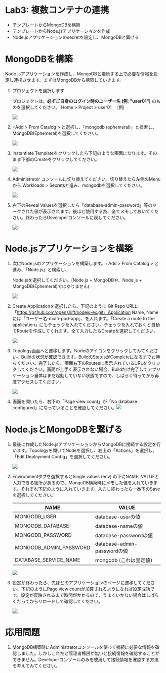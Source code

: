 # Lab3: 複数コンテナの連携

- テンプレートからMongoDBを構築
- テンプレートからNode.jsアプリケーションを作成
- Node.jsアプリケーションのsecretを設定し、MongoDBと繋げる

# MongoDBを構築
Node.jsアプリケーションを作成し、MongoDBと接続する上で必要な情報を設定し連携させます。まずはMongoDBから構築していきます。

1. プロジェクトを選択します

    プロジェクトは，**必ずご自身のログイン時のユーザー名 (例: "user01")** のものを選択してください。
    Home > Project > user01　 (例)

    ![](images/create_application_using_existedImage_1.png)

1. +Add > From Catalog > と選択し、「mongodb (ephemeral)」と検索し、MongoDB(Ephemeral)を選択してください。

    ![](images/mongo1.png)

1. Instantiate Templateをクリックしたら下記のような画面になります。そのまま下部のCreateをクリックしてください。
  
    ![](images/mongo2.png)

1. Administrator コンソールに切り替えてください。切り替えたら左側のMenuから Workloads > Secretsと進み、mongodbを選択してください。

    ![](images/mongo3.png)

1. 右下のReveal Valuesを選択したら「database-admin-password」等のマークされた値が表示されます。後ほど使用する為、全てメモしておいてください。終わったらDeveloperコンソールに戻してください。

    ![](images/mongo4.png)

    

# Node.jsアプリケーションを構築

1. 次にNode.jsのアプリケーションを構築します。+Add > From Catalog > と進み、「Node.js」と検索し、

   Node.jsを選択してください。(Node.js + MongoDBや、Node.js + MongoDB(Ephemeral)ではありません)

   ![](images/node1.png)

2. Create Applicationを選択したら、下記のように Git Repo URLに「https://github.com/openshift/nodejs-ex.git」Application Name, Nameには「ユーザー名-multi-pod-app」、を入れます。「Create a route to the application」にもチェックを入れてください。チェックを入れておくと自動でRouteを作成してくれます。全て入力したらCreateを選択してください。

   ![](images/node2.png)

3. Topology画面へと遷移します。Nodeのアイコンをクリックしてみてください。Buildの状況が確認できます。BuildのStatusがCompleteになるまでお待ちください。完了したら、画面右下のRoutesに表示されているURLをクリックしてください。画面が上手く表示されない場合、Buildだけ完了してアプリケーション自体はまだ起動していない状態ですので、しばらく待ってから再度アクセスしてください。

   ![](images/node3.png)

4. 画面を開いたら、右下の「Page view count」が「No database configured」になっていることを確認してください。![](images/node4.png)

# Node.jsとMongoDBを繋げる

1. 最後に作成したNode.jsアプリケーションからMongoDBに接続する設定を行います。Topologyを開いてNodeを選択し、右上の「Actions」を選択し、「Edit Deployment Config」を選択してください。

   ![](images/node_mongo1.png)

2. Environmentタブを選択するとSingle values (env) の下にNAME, VALUEと入力できる箇所があるので、MongoDB構築時にメモした値を入れていきます。それぞれ下記のように入れていきます。入力し終わったら一番下のSaveを選択してください。

   | NAME                   | VALUE                       |
   | ---------------------- | --------------------------- |
   | MONGODB_USER           | database-userの値           |
   | MONGODB_DATABASE       | database-nameの値           |
   | MONGODB_PASSWORD       | database-passwordの値       |
   | MONGODB_ADMIN_PASSWORD | database-admin-passwordの値 |
   | DATABASE_SERVICE_NAME  | mongodb (これは固定値)      |

   ![](images/node_mongo2.png)

3. 設定が終わったら、先ほどのアプリケーションのページに遷移してください。下記のようにPage view countが加算されるようになれば設定成功です。設定が反映されるまで時間がかかるので、うまくいかない場合はしばらくたってからリロードして確認してください。

   ![](images/node_mongo3.png)

# 応用問題

1. MongoDB構築時にAdministratorコンソールを使って接続に必要な情報を確認しました。しかしこれだと管理者権限が無いと接続情報を確認することができません。Developerコンソールのみを使用して接続情報を確認する方法を考えてみてください。